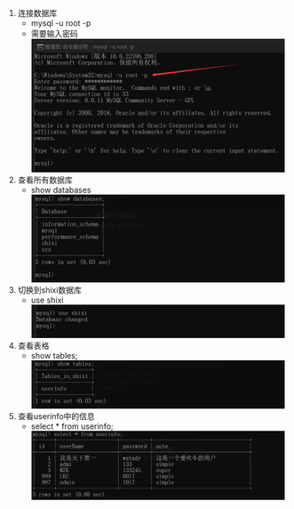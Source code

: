 1. 连接数据库
	- mysql -u root -p
	- 需要输入密码![](../图片资源/终端数据库相关操作图片资源/P1.png)
2. 查看所有数据库
	- show databases![](../图片资源/终端数据库相关操作图片资源/P2.png)
3. 切换到shixi数据库
	- use shixi![](../图片资源/终端数据库相关操作图片资源/P3.png)
4.  查看表格
	- show tables;![](../图片资源/终端数据库相关操作图片资源/P4.png)
5. 查看userinfo中的信息
	- select * from userinfo;![](../图片资源/终端数据库相关操作图片资源/P5.png)